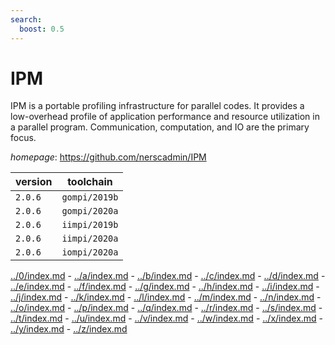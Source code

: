 ```yaml
---
search:
  boost: 0.5
---
```

# IPM

IPM is a portable profiling infrastructure for parallel codes. It provides  a low-overhead profile of application performance and resource utilization  in a parallel program. Communication, computation, and IO are the primary  focus.

*homepage*: <https://github.com/nerscadmin/IPM>

version | toolchain
--------|----------
``2.0.6`` | ``gompi/2019b``
``2.0.6`` | ``gompi/2020a``
``2.0.6`` | ``iimpi/2019b``
``2.0.6`` | ``iimpi/2020a``
``2.0.6`` | ``iompi/2020a``

[../0/index.md](0) - [../a/index.md](a) - [../b/index.md](b) - [../c/index.md](c) - [../d/index.md](d) - [../e/index.md](e) - [../f/index.md](f) - [../g/index.md](g) - [../h/index.md](h) - [../i/index.md](i) - [../j/index.md](j) - [../k/index.md](k) - [../l/index.md](l) - [../m/index.md](m) - [../n/index.md](n) - [../o/index.md](o) - [../p/index.md](p) - [../q/index.md](q) - [../r/index.md](r) - [../s/index.md](s) - [../t/index.md](t) - [../u/index.md](u) - [../v/index.md](v) - [../w/index.md](w) - [../x/index.md](x) - [../y/index.md](y) - [../z/index.md](z)

